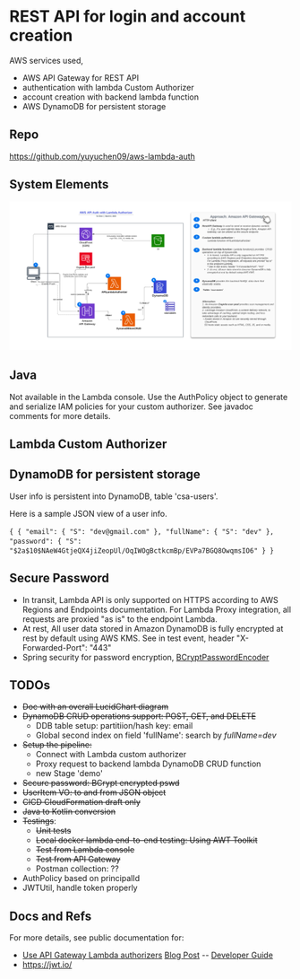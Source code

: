 # REST API for login and account creation

AWS services used,
- AWS API Gateway for REST API
- authentication with lambda Custom Authorizer
- account creation with backend lambda function
- AWS DynamoDB for persistent storage

## Repo
https://github.com/yuyuchen09/aws-lambda-auth

## System Elements

![aws_api_lambda_auth.png](aws_api_lambda_auth.png) 

## Java
Not available in the Lambda console. Use the AuthPolicy object to generate and serialize IAM policies for your custom authorizer. See javadoc comments for more details.

## Lambda Custom Authorizer

## DynamoDB for persistent storage
User info is persistent into DynamoDB, table 'csa-users'.


Here is a sample JSON view of a user info.

`
{
{
"email": {
"S": "dev@gmail.com"
},
"fullName": {
"S": "dev"
},
"password": {
"S": "$2a$10$NAeW4GtjeQX4jiZeopUl/OqIWOgBctkcmBp/EVPa7BGQ8OwqmsIO6"
}
}
`
## Secure Password
- In transit, Lambda API is only supported on HTTPS according to AWS Regions and Endpoints documentation.
For Lambda Proxy integration, all requests are proxied "as is" to the endpoint Lambda.
- At rest, All user data stored in Amazon DynamoDB is fully encrypted at rest by default using AWS KMS.
See in test event, header "X-Forwarded-Port": "443"
- Spring security for password encryption, <a href= https://docs.spring.io/spring-security/site/docs/5.0.0.RELEASE/api/>BCryptPasswordEncoder</a>

## TODOs
* ~~Doc with an overall LucidChart diagram~~
* ~~DynamoDB CRUD operations support: POST, GET, and DELETE~~
  * DDB table setup: partitiion/hash key: email
  * Global second index on field 'fullName': search by _fullName=dev_ 
* ~~Setup the pipeline:~~
  * Connect with Lambda custom authorizer
  * Proxy request to backend lambda DynamoDB CRUD function
  * new Stage 'demo'
* ~~Secure password: BCrypt encrypted pswd~~
* ~~UserItem VO: to and from JSON object~~
* ~~CICD CloudFormation draft only~~
* ~~Java to Kotlin conversion~~
* ~~Testings~~:
  * ~~Unit tests~~
  * ~~Local docker lambda end-to-end testing: Using AWT Toolkit~~
  * ~~Test from Lambda console~~
  * ~~Test from API Gateway~~
  * Postman collection: ??
* AuthPolicy based on principalId
* JWTUtil, handle token properly

## Docs and Refs ##
For more details, see public documentation for:
- [Use API Gateway Lambda authorizers](https://docs.aws.amazon.com/apigateway/latest/developerguide/apigateway-use-lambda-authorizer.html)
  [Blog Post](https://aws.amazon.com/blogs/compute/introducing-custom-authorizers-in-amazon-api-gateway/) -- [Developer Guide](http://docs.aws.amazon.com/apigateway/latest/developerguide/use-custom-authorizer.html)
- https://jwt.io/
  